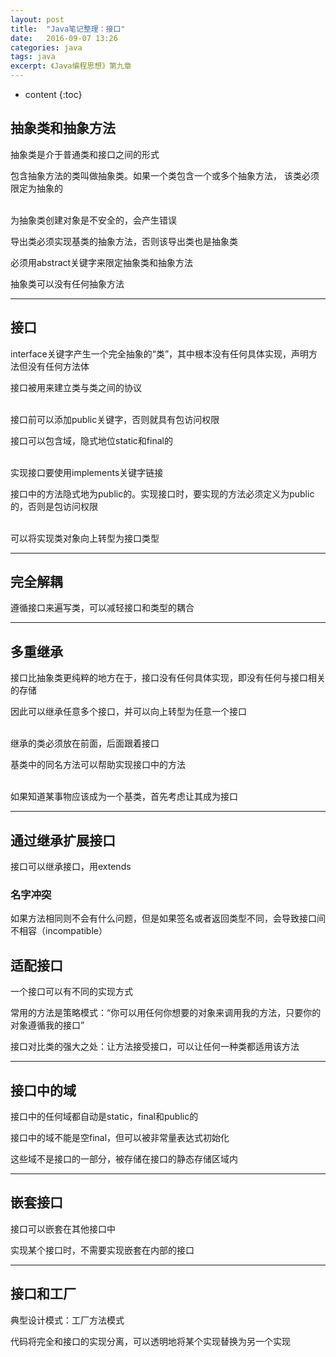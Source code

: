 ```yaml
---
layout: post
title:  "Java笔记整理：接口"
date:   2016-09-07 13:26
categories: java
tags: java
excerpt: 《Java编程思想》第九章
---
```


* content
{:toc}






## 抽象类和抽象方法

抽象类是介于普通类和接口之间的形式

包含抽象方法的类叫做抽象类。如果一个类包含一个或多个抽象方法， 该类必须限定为抽象的

<br />
为抽象类创建对象是不安全的，会产生错误

导出类必须实现基类的抽象方法，否则该导出类也是抽象类

必须用abstract关键字来限定抽象类和抽象方法

抽象类可以没有任何抽象方法


----------
	
## 接口

interface关键字产生一个完全抽象的“类”，其中根本没有任何具体实现，声明方法但没有任何方法体

接口被用来建立类与类之间的协议

<br/>	
接口前可以添加public关键字，否则就具有包访问权限

接口可以包含域，隐式地位static和final的

<br/>	
实现接口要使用implements关键字链接

接口中的方法隐式地为public的。实现接口时，要实现的方法必须定义为public的，否则是包访问权限

<br/>	
可以将实现类对象向上转型为接口类型


----------
	
## 完全解耦

遵循接口来遍写类，可以减轻接口和类型的耦合


----------
	
## 多重继承
接口比抽象类更纯粹的地方在于，接口没有任何具体实现，即没有任何与接口相关的存储

因此可以继承任意多个接口，并可以向上转型为任意一个接口

<br/>
继承的类必须放在前面，后面跟着接口

基类中的同名方法可以帮助实现接口中的方法

<br/>
如果知道某事物应该成为一个基类，首先考虑让其成为接口


----------
	
## 通过继承扩展接口
接口可以继承接口，用extends

### 名字冲突
如果方法相同则不会有什么问题，但是如果签名或者返回类型不同，会导致接口间不相容（incompatible）

## 适配接口
一个接口可以有不同的实现方式

常用的方法是策略模式：“你可以用任何你想要的对象来调用我的方法，只要你的对象遵循我的接口”

接口对比类的强大之处：让方法接受接口，可以让任何一种类都适用该方法


----------
	
## 接口中的域
接口中的任何域都自动是static，final和public的

接口中的域不能是空final，但可以被非常量表达式初始化

这些域不是接口的一部分，被存储在接口的静态存储区域内


----------
	
## 嵌套接口
接口可以嵌套在其他接口中

实现某个接口时，不需要实现嵌套在内部的接口


----------

## 接口和工厂
典型设计模式：工厂方法模式

代码将完全和接口的实现分离，可以透明地将某个实现替换为另一个实现
